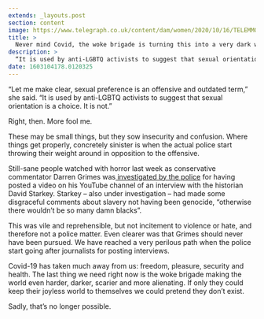 ```yaml
--- 
extends: _layouts.post 
section: content 
image: https://www.telegraph.co.uk/content/dam/women/2020/10/16/TELEMMGLPICT000224365667_trans_NvBQzQNjv4BqYSHWatg9eFyxx3Bmi7SBPZYt7kqgvoYvMMRDkp36lKI.jpeg?impolicy=logo-overlay 
title: > 
  Never mind Covid, the woke brigade is turning this into a very dark world 
description: > 
  “It is used by anti-LGBTQ activists to suggest that sexual orientation is a choice.Where things get properly, concretely sinister is when the actual police start throwing their weight around in opposition to the offensive.Starkey – also under investigation – had made some disgraceful comments about slavery not having been genocide, “otherwise there wouldn’t be so many damn blacks”.The last thing we need right now is the woke brigade making the world even harder, darker, scarier and more alienating.If only they could keep their joyless world to themselves we could pretend they don’t exist. 
date: 1603104178.0120325 
--- 
```

<div><p>&#8220;Let me make clear, sexual preference is an offensive and outdated term,&#8221; she said. &#8220;It is used by anti-LGBTQ activists to suggest that sexual orientation is a choice. It is not.&#8221;</p>
<p>Right, then. More fool me.</p>
<p>These may be small things, but they sow insecurity and confusion. Where things get properly, concretely sinister is when the actual police start throwing their weight around in opposition to the offensive.</p>
<p>Still-sane people watched with horror last week as conservative commentator Darren Grimes was<a href="https://www.telegraph.co.uk/news/2020/10/09/darren-grimes-police-investigation-david-starkey-interview/"> investigated by the police</a> for having posted a video on his YouTube channel of an interview with the historian David Starkey. Starkey &#8211; also under investigation &#8211; had made some disgraceful comments about slavery not having been genocide, &#8220;otherwise there wouldn&#8217;t be so many damn blacks&#8221;.</p>
<p>This was vile and reprehensible, but not incitement to violence or hate, and therefore not a police matter. Even clearer was that Grimes should never have been pursued. We have reached a very perilous path when the police start going after journalists for posting interviews.</p>
<p>Covid-19 has taken much away from us: freedom, pleasure, security and health. The last thing we need right now is the woke brigade making the world even harder, darker, scarier and more alienating. If only they could keep their joyless world to themselves we could pretend they don&#8217;t exist.</p>
<p>Sadly, that&#8217;s no longer possible.</p>
</div>